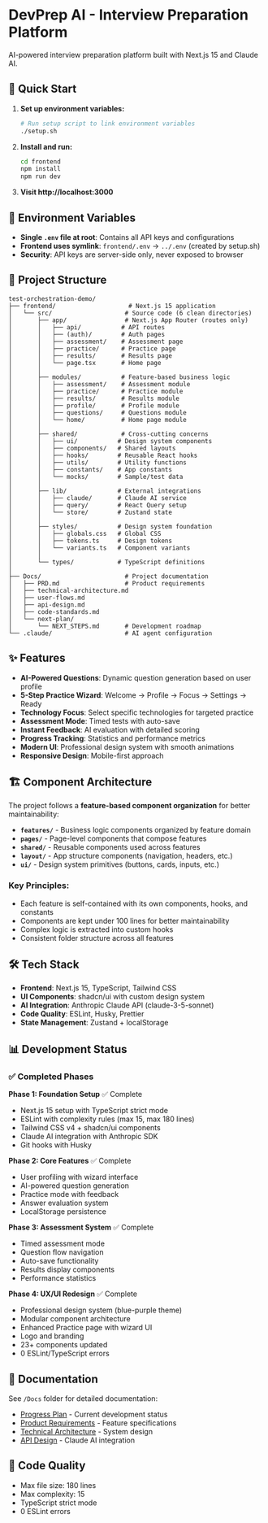 # DevPrep AI - Interview Preparation Platform

AI-powered interview preparation platform built with Next.js 15 and Claude AI.

## 🚀 Quick Start

1. **Set up environment variables:**
   ```bash
   # Run setup script to link environment variables
   ./setup.sh
   ```

2. **Install and run:**
   ```bash
   cd frontend
   npm install
   npm run dev
   ```

3. **Visit http://localhost:3000**

## 🔐 Environment Variables

- **Single `.env` file at root**: Contains all API keys and configurations
- **Frontend uses symlink**: `frontend/.env` → `../.env` (created by setup.sh)
- **Security**: API keys are server-side only, never exposed to browser

## 📁 Project Structure

```
test-orchestration-demo/
├── frontend/                    # Next.js 15 application
│   └── src/                    # Source code (6 clean directories)
│       ├── app/                # Next.js App Router (routes only)
│       │   ├── api/           # API routes
│       │   ├── (auth)/        # Auth pages
│       │   ├── assessment/    # Assessment page
│       │   ├── practice/      # Practice page
│       │   ├── results/       # Results page
│       │   └── page.tsx       # Home page
│       │
│       ├── modules/           # Feature-based business logic
│       │   ├── assessment/    # Assessment module
│       │   ├── practice/      # Practice module
│       │   ├── results/       # Results module
│       │   ├── profile/       # Profile module
│       │   ├── questions/     # Questions module
│       │   └── home/          # Home page module
│       │
│       ├── shared/            # Cross-cutting concerns
│       │   ├── ui/           # Design system components
│       │   ├── components/   # Shared layouts
│       │   ├── hooks/        # Reusable React hooks
│       │   ├── utils/        # Utility functions
│       │   ├── constants/    # App constants
│       │   └── mocks/        # Sample/test data
│       │
│       ├── lib/              # External integrations
│       │   ├── claude/       # Claude AI service
│       │   ├── query/        # React Query setup
│       │   └── store/        # Zustand state
│       │
│       ├── styles/           # Design system foundation
│       │   ├── globals.css   # Global CSS
│       │   ├── tokens.ts     # Design tokens
│       │   └── variants.ts   # Component variants
│       │
│       └── types/            # TypeScript definitions
│
├── Docs/                       # Project documentation
│   ├── PRD.md                  # Product requirements
│   ├── technical-architecture.md
│   ├── user-flows.md
│   ├── api-design.md
│   ├── code-standards.md
│   └── next-plan/
│       └── NEXT_STEPS.md       # Development roadmap
└── .claude/                    # AI agent configuration

```

## ✨ Features

- **AI-Powered Questions**: Dynamic question generation based on user profile
- **5-Step Practice Wizard**: Welcome → Profile → Focus → Settings → Ready
- **Technology Focus**: Select specific technologies for targeted practice
- **Assessment Mode**: Timed tests with auto-save
- **Instant Feedback**: AI evaluation with detailed scoring
- **Progress Tracking**: Statistics and performance metrics
- **Modern UI**: Professional design system with smooth animations
- **Responsive Design**: Mobile-first approach

## 🏗️ Component Architecture

The project follows a **feature-based component organization** for better maintainability:

- **`features/`** - Business logic components organized by feature domain
- **`pages/`** - Page-level components that compose features
- **`shared/`** - Reusable components used across features
- **`layout/`** - App structure components (navigation, headers, etc.)
- **`ui/`** - Design system primitives (buttons, cards, inputs, etc.)

### Key Principles:
- Each feature is self-contained with its own components, hooks, and constants
- Components are kept under 100 lines for better maintainability
- Complex logic is extracted into custom hooks
- Consistent folder structure across all features

## 🛠 Tech Stack

- **Frontend**: Next.js 15, TypeScript, Tailwind CSS
- **UI Components**: shadcn/ui with custom design system
- **AI Integration**: Anthropic Claude API (claude-3-5-sonnet)
- **Code Quality**: ESLint, Husky, Prettier
- **State Management**: Zustand + localStorage

## 📊 Development Status

### ✅ Completed Phases

**Phase 1: Foundation Setup** ✅ Complete
- Next.js 15 setup with TypeScript strict mode
- ESLint with complexity rules (max 15, max 180 lines)
- Tailwind CSS v4 + shadcn/ui components
- Claude AI integration with Anthropic SDK
- Git hooks with Husky

**Phase 2: Core Features** ✅ Complete
- User profiling with wizard interface
- AI-powered question generation
- Practice mode with feedback
- Answer evaluation system
- LocalStorage persistence

**Phase 3: Assessment System** ✅ Complete
- Timed assessment mode
- Question flow navigation
- Auto-save functionality
- Results display components
- Performance statistics

**Phase 4: UX/UI Redesign** ✅ Complete
- Professional design system (blue-purple theme)
- Modular component architecture
- Enhanced Practice page with wizard UI
- Logo and branding
- 23+ components updated
- 0 ESLint/TypeScript errors

## 📖 Documentation

See `/Docs` folder for detailed documentation:
- [Progress Plan](./Docs/progress-plan.md) - Current development status
- [Product Requirements](./Docs/PRD.md) - Feature specifications
- [Technical Architecture](./Docs/technical-architecture.md) - System design
- [API Design](./Docs/api-design.md) - Claude AI integration

## 🧪 Code Quality

- Max file size: 180 lines
- Max complexity: 15
- TypeScript strict mode
- 0 ESLint errors